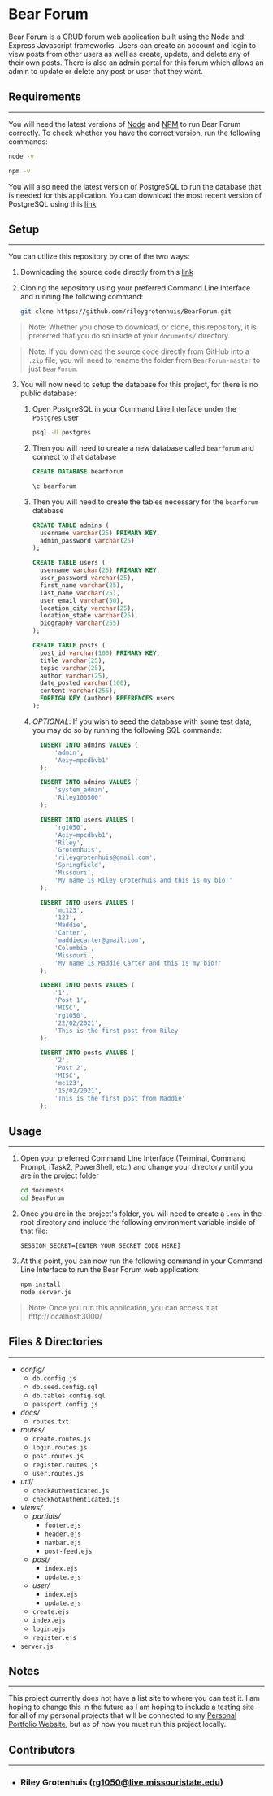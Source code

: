 # Bear Forum

Bear Forum is a CRUD forum web application built using the Node and Express Javascript frameworks. Users can create an account and login to view posts from other users as well as create, update, and delete any of their own posts. There is also an admin portal for this forum which allows an admin to update or delete any post or user that they want.

## Requirements

---

You will need the latest versions of [Node](https://nodejs.org/en/download/) and [NPM](https://www.npmjs.com/get-npm) to run Bear Forum correctly. To check whether you have the correct version, run the following commands:

```bash
node -v
```

```bash
npm -v
```

You will also need the latest version of PostgreSQL to run the database that is needed for this application. You can download the most recent version of PostgreSQL using this [link](https://www.postgresql.org/download/)

## Setup

---

You can utilize this repository by one of the two ways:

1. Downloading the source code directly from this [link](https://github.com/rileygrotenhuis/BearForum/archive/refs/heads/master.zip)

2. Cloning the repository using your preferred Command Line Interface and running the following command:

    ```bash
    git clone https://github.com/rileygrotenhuis/BearForum.git
    ```

> Note: Whether you chose to download, or clone, this repository, it is preferred that you do so inside of your `documents/` directory.

> Note: If you download the source code directly from GitHub into a `.zip` file, you will need to rename the folder from `BearForum-master` to just `BearForum`.

3. You will now need to setup the database for this project, for there is no public database:

    1. Open PostgreSQL in your Command Line Interface under the `Postgres` user

        ```bash
        psql -U postgres
        ```

    2. Then you will need to create a new database called `bearforum` and connect to that database

        ```sql
        CREATE DATABASE bearforum
        ```

        ```bash
        \c bearforum
        ```

    3. Then you will need to create the tables necessary for the `bearforum` database

        ```sql
        CREATE TABLE admins (
          username varchar(25) PRIMARY KEY,
          admin_password varchar(25)
        );

        CREATE TABLE users (
          username varchar(25) PRIMARY KEY,
          user_password varchar(25),
          first_name varchar(25),
          last_name varchar(25),
          user_email varchar(50),
          location_city varchar(25),
          location_state varchar(25),
          biography varchar(255)
        );

        CREATE TABLE posts (
          post_id varchar(100) PRIMARY KEY,
          title varchar(25),
          topic varchar(25),
          author varchar(25),
          date_posted varchar(100),
          content varchar(255),
          FOREIGN KEY (author) REFERENCES users
        );
        ```

    4. _OPTIONAL_: If you wish to seed the database with some test data, you may do so by running the following SQL commands:

        ```sql
          INSERT INTO admins VALUES (
              'admin',
              'Aeiy=mpcdbvb1'
          );

          INSERT INTO admins VALUES (
              'system_admin',
              'Riley100500'
          );

          INSERT INTO users VALUES (
              'rg1050',
              'Aeiy=mpcdbvb1',
              'Riley',
              'Grotenhuis',
              'rileygrotenhuis@gmail.com',
              'Springfield',
              'Missouri',
              'My name is Riley Grotenhuis and this is my bio!'
          );

          INSERT INTO users VALUES (
              'mc123',
              '123',
              'Maddie',
              'Carter',
              'maddiecarter@gmail.com',
              'Columbia',
              'Missouri',
              'My name is Maddie Carter and this is my bio!'
          );

          INSERT INTO posts VALUES (
              '1',
              'Post 1',
              'MISC',
              'rg1050',
              '22/02/2021',
              'This is the first post from Riley'
          );

          INSERT INTO posts VALUES (
              '2',
              'Post 2',
              'MISC',
              'mc123',
              '15/02/2021',
              'This is the first post from Maddie'
          );
        ```

## Usage

---

1. Open your preferred Command Line Interface (Terminal, Command Prompt, iTask2, PowerShell, etc.) and change your directory until you are in the project folder

    ```bash
    cd documents
    cd BearForum
    ```

2. Once you are in the project's folder, you will need to create a `.env` in the root directory and include the following environment variable inside of that file:

    ```env
    SESSION_SECRET=[ENTER YOUR SECRET CODE HERE]
    ```

3. At this point, you can now run the following command in your Command Line Interface to run the Bear Forum web application:

    ```bash
    npm install
    node server.js
    ```

> Note: Once you run this application, you can access it at http://localhost:3000/

## Files & Directories

---

-   _config/_
    -   `db.config.js`
    -   `db.seed.config.sql`
    -   `db.tables.config.sql`
    -   `passport.config.js`
-   _docs/_
    -   `routes.txt`
-   _routes/_
    -   `create.routes.js`
    -   `login.routes.js`
    -   `post.routes.js`
    -   `register.routes.js`
    -   `user.routes.js`
-   _util/_
    -   `checkAuthenticated.js`
    -   `checkNotAuthenticated.js`
-   _views/_
    -   _partials/_
        -   `footer.ejs`
        -   `header.ejs`
        -   `navbar.ejs`
        -   `post-feed.ejs`
    -   _post/_
        -   `index.ejs`
        -   `update.ejs`
    -   _user/_
        -   `index.ejs`
        -   `update.ejs`
    -   `create.ejs`
    -   `index.ejs`
    -   `login.ejs`
    -   `register.ejs`
-   `server.js`

## Notes

---

This project currently does not have a list site to where you can test it. I am hoping to change this in the future as I am hoping to include a testing site for all of my personal projects that will be connected to my [Personal Portfolio Website](http://rileygrotenhuis.com/), but as of now you must run this project locally.

## Contributors

---

-   ### Riley Grotenhuis (rg1050@live.missouristate.edu)

